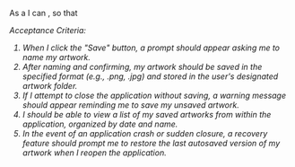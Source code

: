 As a <user> I can <save my artwork>, so that <I can continue working on it later>

Acceptance Criteria:

1. When I click the "Save" button, a prompt should appear asking me to name my artwork.
2. After naming and confirming, my artwork should be saved in the specified format (e.g., .png, .jpg) and stored in the user's designated artwork folder.
3. If I attempt to close the application without saving, a warning message should appear reminding me to save my unsaved artwork.
4. I should be able to view a list of my saved artworks from within the application, organized by date and name.
5. In the event of an application crash or sudden closure, a recovery feature should prompt me to restore the last autosaved version of my artwork when I reopen the application.
